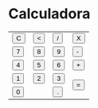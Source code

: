 <!DOCTYPE html>
<html lang="en">
<head>
    <meta charset="UTF-8">
    <meta http-equiv="X-UA-Compatible" content="IE=edge">
    <meta name="viewport" content="width=device-width, initial-scale=1.0">
    <title> Calculadora </title>
</head>
<body>
   <div class="calculadora"></div>
   <h1>Calculadora</h1>
   <p id="resultado"></p>
   <table>
      <tr> 
        <td><button>C</button></td>
        <td><button><</button></td>
        <td><button>/</button></td>
        <td><button>X</button></td>
      </tr>
      <tr> 
        <td><button>7</button></td>
        <td><button>8</button></td>
        <td><button>9</button></td>
        <td><button>-</button></td>
      </tr>
      <tr> 
        <td><button>4</button></td>
        <td><button>5</button></td>
        <td><button>6</button></td>
        <td><button>+</button></td>
      </tr>
      <td><button>1</button></td>
        <td><button>2</button></td>
        <td><button>3</button></td>
        <td rowspan="2"><button>=</button></td>
      </tr>
    </tr>
    <td colspan="2"><button>0</button></td>
      <td><button>.</button></td>
    </tr>
   </table>

  
</body>
</html>
